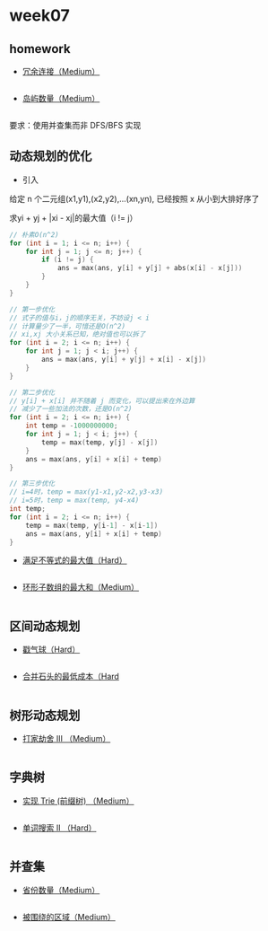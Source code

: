 # week07

## homework

- [冗余连接（Medium）](https://leetcode-cn.com/problems/redundant-connection/)

```go
```

- [岛屿数量（Medium）](https://leetcode-cn.com/problems/number-of-islands/)

```go
```
要求：使用并查集而非 DFS/BFS 实现

## 动态规划的优化

- 引入

给定 n 个二元组(x1,y1),(x2,y2),...(xn,yn), 已经按照 x 从小到大排好序了

求yi + yj + |xi - xj|的最大值（i != j）

```go
// 朴素O(n^2)
for (int i = 1; i <= n; i++) {
    for int j = 1; j <= n; j++) {
        if (i != j) {
            ans = max(ans, y[i] + y[j] + abs(x[i] - x[j]))
        }
    }
}

// 第一步优化
// 式子的值与i，j的顺序无关，不妨设j < i
// 计算量少了一半，可惜还是O(n^2)
// xi,xj 大小关系已知，绝对值也可以拆了
for (int i = 2; i <= n; i++) {
    for int j = 1; j < i; j++) {
        ans = max(ans, y[i] + y[j] + x[i] - x[j])
    }
}

// 第二步优化
// y[i] + x[i] 并不随着 j 而变化，可以提出来在外边算
// 减少了一些加法的次数，还是O(n^2)
for (int i = 2; i <= n; i++) {
    int temp = -1000000000;
    for int j = 1; j < i; j++) {
        temp = max(temp, y[j] - x[j])
    }
    ans = max(ans, y[i] + x[i] + temp)
}

// 第三步优化
// i=4时，temp = max(y1-x1,y2-x2,y3-x3)
// i=5时，temp = max(temp, y4-x4)
int temp;
for (int i = 2; i <= n; i++) {
    temp = max(temp, y[i-1] - x[i-1])
    ans = max(ans, y[i] + x[i] + temp)
}
```

- [满足不等式的最大值（Hard）](https://leetcode-cn.com/problems/max-value-of-equation/)

```go
```

- [环形子数组的最大和（Medium）](https://leetcode-cn.com/problems/maximum-sum-circular-subarray/)

```go
```

## 区间动态规划

- [戳气球（Hard）](https://leetcode-cn.com/problems/burst-balloons/)

```go
```

- [合并石头的最低成本（Hard](https://leetcode-cn.com/problems/minimum-cost-to-merge-stones/)

```go
```

## 树形动态规划

- [打家劫舍 III （Medium）](https://leetcode-cn.com/problems/house-robber-iii/)

```go
```

## 字典树

- [实现 Trie (前缀树) （Medium）](https://leetcode-cn.com/problems/implement-trie-prefix-tree/)

```go
```

- [单词搜索 II （Hard）](https://leetcode-cn.com/problems/word-search-ii/)

```go
```

## 并查集

- [省份数量（Medium）](https://leetcode-cn.com/problems/number-of-provinces/)

```go
```

- [被围绕的区域（Medium）](https://leetcode-cn.com/problems/surrounded-regions/)

```go
```